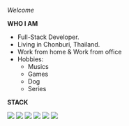 *Welcome*

**WHO I AM**

- Full-Stack Developer.
- Living in Chonburi, Thailand.
- Work from home & Work from office
- Hobbies:
  - Musics
  - Games
  - Dog
  - Series

**STACK**

<img src="https://img.shields.io/badge/typescript%20-007ACC.svg?&style=for-the-badge&logo=typescript&logoColor=white"/>
<img src="https://img.shields.io/badge/javascript-222222.svg?&style=for-the-badge&logo=javascript&logoColor=F7DF1E"/>
<img src="https://img.shields.io/badge/html-E34F26.svg?&style=for-the-badge&logo=html5&logoColor=ffffff"/>
<img src="https://img.shields.io/badge/python-E34F26.svg?&style=for-the-badge&logo=html5&logoColor=ffffff"/>
<img src="https://img.shields.io/badge/django-E34F26.svg?&style=for-the-badge&logo=html5&logoColor=ffffff"/>

<img src="https://img.shields.io/badge/react-61DAFB.svg?&style=for-the-badge&logo=react&logoColor=ffffff" />

